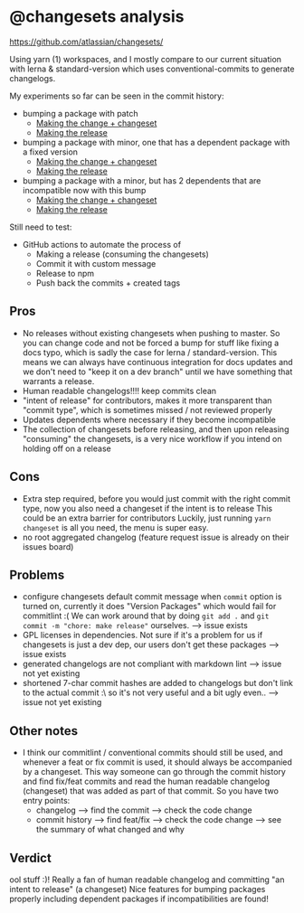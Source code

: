 # @changesets analysis

https://github.com/atlassian/changesets/

Using yarn (1) workspaces, and I mostly compare to our current situation with lerna & standard-version which uses conventional-commits to generate changelogs.

My experiments so far can be seen in the commit history:

- bumping a package with patch
  - [Making the change + changeset](https://github.com/jorenbroekema/modern-monorepo-test/commit/293369dd3e1410cc7e2290a437c1147c6bbfd22)
  - [Making the release](https://github.com/jorenbroekema/modern-monorepo-test/commit/19e85fa196db748a6be99703e29d73370b487e85)
- bumping a package with minor, one that has a dependent package with a fixed version
  - [Making the change + changeset](https://github.com/jorenbroekema/modern-monorepo-test/commit/88ffba8671d244b00012d36a62005e818ffd56ee)
  - [Making the release](https://github.com/jorenbroekema/modern-monorepo-test/commit/4ed46db4ed640847d7fbd32435550faad8aeec49)
- bumping a package with a minor, but has 2 dependents that are incompatible now with this bump
  - [Making the change + changeset](https://github.com/jorenbroekema/modern-monorepo-test/commit/f47d8faa838cb77932b15313d237afb54d3c6186)
  - [Making the release](https://github.com/jorenbroekema/modern-monorepo-test/commit/390d3fdb8930376d8a82ba3227ac31f5c2ae8d60)

Still need to test:

- GitHub actions to automate the process of
  - Making a release (consuming the changesets)
  - Commit it with custom message
  - Release to npm
  - Push back the commits + created tags

## Pros

- No releases without existing changesets when pushing to master. So you can change code and not be forced a bump for stuff like fixing a docs typo, which is sadly the case for lerna / standard-version. This means we can always have continuous integration for docs updates and we don't need to "keep it on a dev branch" until we have something that warrants a release.
- Human readable changelogs!!!! keep commits clean
- "intent of release" for contributors, makes it more transparent than "commit type", which is sometimes missed / not reviewed properly
- Updates dependents where necessary if they become incompatible
- The collection of changesets before releasing, and then upon releasing "consuming" the changesets, is a very nice workflow if you intend on holding off on a release

## Cons

- Extra step required, before you would just commit with the right commit type, now you also need a changeset if the intent is to release
  This could be an extra barrier for contributors
  Luckily, just running `yarn changeset` is all you need, the menu is super easy.
- no root aggregated changelog (feature request issue is already on their issues board)

## Problems

- configure changesets default commit message when `commit` option is turned on, currently it does "Version Packages" which would fail for commitlint :( We can work around that by doing `git add .` and `git commit -m "chore: make release"` ourselves. --> issue exists
- GPL licenses in dependencies. Not sure if it's a problem for us if changesets is just a dev dep, our users don't get these packages --> issue exists
- generated changelogs are not compliant with markdown lint --> issue not yet existing
- shortened 7-char commit hashes are added to changelogs but don't link to the actual commit :\ so it's not very useful and a bit ugly even.. --> issue not yet existing

## Other notes

- I think our commitlint / conventional commits should still be used, and whenever a feat or fix commit is used, it should always be accompanied by a changeset. This way someone can go through the commit history and find fix/feat commits and read the human readable changelog (changeset) that was added as part of that commit. So you have two entry points:
  - changelog --> find the commit --> check the code change
  - commit history --> find feat/fix --> check the code change --> see the summary of what changed and why

## Verdict

ool stuff :)!
Really a fan of human readable changelog and committing "an intent to release" (a changeset)
Nice features for bumping packages properly including dependent packages if incompatibilities are found!
